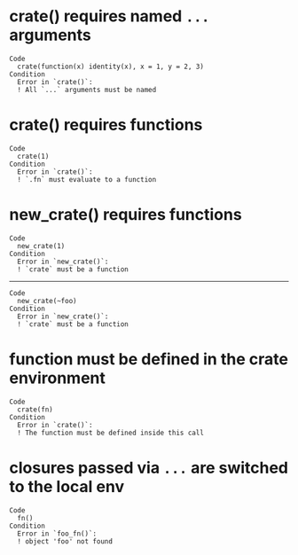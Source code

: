 # crate() requires named `...` arguments

    Code
      crate(function(x) identity(x), x = 1, y = 2, 3)
    Condition
      Error in `crate()`:
      ! All `...` arguments must be named

# crate() requires functions

    Code
      crate(1)
    Condition
      Error in `crate()`:
      ! `.fn` must evaluate to a function

# new_crate() requires functions

    Code
      new_crate(1)
    Condition
      Error in `new_crate()`:
      ! `crate` must be a function

---

    Code
      new_crate(~foo)
    Condition
      Error in `new_crate()`:
      ! `crate` must be a function

# function must be defined in the crate environment

    Code
      crate(fn)
    Condition
      Error in `crate()`:
      ! The function must be defined inside this call

# closures passed via `...` are switched to the local env

    Code
      fn()
    Condition
      Error in `foo_fn()`:
      ! object 'foo' not found


